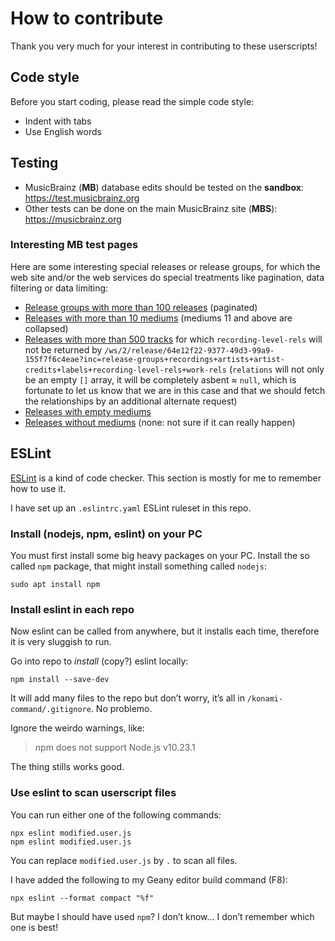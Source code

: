 
How to contribute
=================

Thank you very much for your interest in contributing to these userscripts!


Code style
----------

Before you start coding, please read the simple code style:

- Indent with tabs
- Use English words


Testing
-------

- MusicBrainz (**MB**) database edits should be tested on the **sandbox**:
  https://test.musicbrainz.org
- Other tests can be done on the main MusicBrainz site (**MBS**):
  https://musicbrainz.org

### Interesting MB test pages ###

Here are some interesting special releases or release groups,
for which the web site and/or the web services do special treatments
like pagination, data filtering or data limiting:

- [Release groups with more than 100 releases](https://musicbrainz.org/search?query=releases%3A%5B101+TO+9999999%5D&type=release_group&method=advanced)
  (paginated)
- [Releases with more than 10 mediums](https://musicbrainz.org/search?query=mediums%3A%5B11+TO+99999999%5D&type=release&method=advanced) (mediums 11 and above are collapsed)
- [Releases with more than 500 tracks](https://musicbrainz.org/search?query=tracks%3A%5B501+TO+99999999%5D&type=release&method=advanced)
  for which `recording-level-rels` will not be returned by
  `/ws/2/release/64e12f22-9377-49d3-99a9-155f7f6c4eae?inc=release-groups+recordings+artists+artist-credits+labels+recording-level-rels+work-rels`
  (`relations` will not only be an empty `[]` array, it will be completely asbent ≈ `null`,
  which is fortunate to let us know that we are in this case and that we should fetch the relationships by an additional alternate request)
- [Releases with empty mediums](https://musicbrainz.org/search?query=tracksmedium%3A0&type=release&method=advanced)
- [Releases without mediums](https://musicbrainz.org/search?query=mediums%3A0&type=release&method=advanced)
  (none: not sure if it can really happen)


ESLint
------

[ESLint](https://eslint.org) is a kind of code checker.
This section is mostly for me to remember how to use it.

I have set up an `.eslintrc.yaml` ESLint ruleset in this repo.


### Install (nodejs, npm, eslint) on your PC ###

You must first install some big heavy packages on your PC.
Install the so called `npm` package, that might install something called `nodejs`:

    sudo apt install npm


### Install eslint in each repo ###

Now eslint can be called from anywhere, but it installs each time,
therefore it is very sluggish to run.

Go into repo to _install_ (copy?) eslint locally:

    npm install --save-dev

It will add many files to the repo but don’t worry,
it’s all in `/konami-command/.gitignore`.
No problemo.

Ignore the weirdo warnings, like:

> npm does not support Node.js v10.23.1

The thing stills works good.


### Use eslint to scan userscript files ###

You can run either one of the following commands:

    npx eslint modified.user.js
    npm eslint modified.user.js

You can replace `modified.user.js` by `.` to scan all files.

I have added the following to my Geany editor build command (F8):

    npx eslint --format compact "%f"

But maybe I should have used `npm`? I don’t know…
I don’t remember which one is best!
